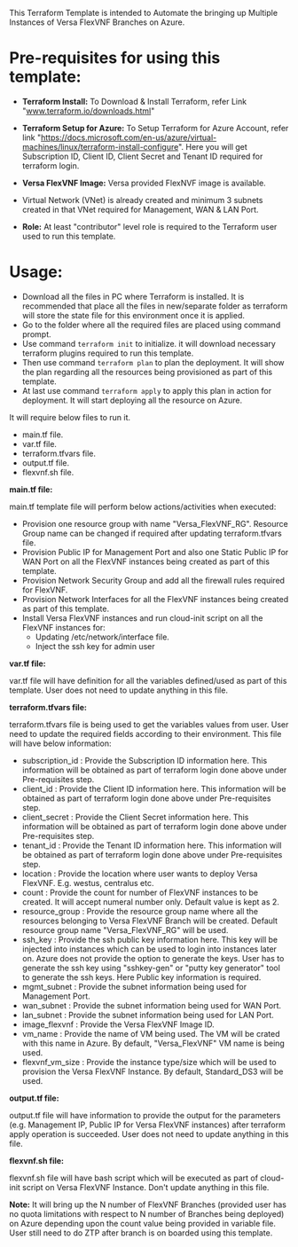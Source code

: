 This Terraform Template is intended to Automate the bringing up Multiple Instances of Versa FlexVNF Branches on Azure.

# Pre-requisites for using this template:

- **Terraform Install:** To Download & Install Terraform, refer Link "www.terraform.io/downloads.html"
- **Terraform Setup for Azure:** To Setup Terraform for Azure Account, refer link "https://docs.microsoft.com/en-us/azure/virtual-machines/linux/terraform-install-configure".
  Here you will get Subscription ID, Client ID, Client Secret and Tenant ID required for terraform login.
- **Versa FlexVNF Image:** Versa provided FlexNVF image is available.
- Virtual Network (VNet) is already created and minimum 3 subnets created in that VNet required for Management, WAN & LAN Port.
  
- **Role:** At least &quot;contributor&quot; level role is required to the Terraform user used to run this template.

# Usage:

- Download all the files in PC where Terraform is installed. It is recommended that place all the files in new/separate folder as terraform will store the state file for this environment once it is applied.
- Go to the folder where all the required files are placed using command prompt.
- Use command `terraform init` to initialize. it will download necessary terraform plugins required to run this template.
- Then use command `terraform plan` to plan the deployment. It will show the plan regarding all the resources being provisioned as part of this template.
- At last use command `terraform apply` to apply this plan in action for deployment. It will start deploying all the resource on Azure.


It will require below files to run it.

- main.tf file.
- var.tf file.
- terraform.tfvars file.
- output.tf file.
- flexvnf.sh file.

**main.tf file:**

main.tf template file will perform below actions/activities when executed:

- Provision one resource group with name "Versa_FlexVNF_RG". Resource Group name can be changed if required after updating terraform.tfvars file.
- Provision Public IP for Management Port and also one Static Public IP for WAN Port on all the FlexVNF instances being created as part of this template.
- Provision Network Security Group and add all the firewall rules required for FlexVNF.
- Provision Network Interfaces for all the FlexVNF instances being created as part of this template.
- Install Versa FlexVNF instances and run cloud-init script on all the FlexVNF instances for:
  - Updating /etc/network/interface file.
  - Inject the ssh key for admin user

**var.tf file:**

var.tf file will have definition for all the variables defined/used as part of this template. User does not need to update anything in this file.

**terraform.tfvars file:**

terraform.tfvars file is being used to get the variables values from user. User need to update the required fields according to their environment. This file will have below information:

- subscription_id : Provide the Subscription ID information here. This information will be obtained as part of terraform login done above under Pre-requisites step.
- client_id : Provide the Client ID information here. This information will be obtained as part of terraform login done above under Pre-requisites step.
- client_secret : Provide the Client Secret information here. This information will be obtained as part of terraform login done above under Pre-requisites step.
- tenant_id : Provide the Tenant ID information here. This information will be obtained as part of terraform login done above under Pre-requisites step.
- location : Provide the location where user wants to deploy Versa FlexVNF. E.g. westus, centralus etc.
- count : Provide the count for number of FlexVNF instances to be created. It will accept numeral number only. Default value is kept as 2.
- resource_group : Provide the resource group name where all the resources belonging to Versa FlexVNF Branch will be created. Default resource group name "Versa_FlexVNF_RG" will be used.
- ssh_key : Provide the ssh public key information here. This key will be injected into instances which can be used to login into instances later on. Azure does not provide the option to generate the keys. User has to generate the ssh key using "sshkey-gen" or "putty key generator" tool to generate the ssh keys. Here Public key information is required.
- mgmt_subnet : Provide the subnet information being used for Management Port.
- wan_subnet : Provide the subnet information being used for WAN Port.
- lan_subnet : Provide the subnet information being used for LAN Port.
- image_flexvnf : Provide the Versa FlexVNF Image ID.
- vm_name : Provide the name of VM being used. The VM will be crated with this name in Azure. By default, "Versa_FlexVNF" VM name is being used.
- flexvnf_vm_size : Provide the instance type/size which will be used to provision the Versa FlexVNF Instance. By default, Standard_DS3 will be used.

**output.tf file:**

output.tf file will have information to provide the output for the parameters (e.g. Management IP, Public IP  for Versa FlexVNF instances) after terraform apply operation is succeeded. User does not need to update anything in this file.

**flexvnf.sh file:**

flexvnf.sh file will have bash script which will be executed as part of cloud-init script on Versa FlexVNF Instance. Don't update anything in this file.

**Note:** It will bring up the N number of FlexVNF Branches (provided user has no quota limitations with respect to N number of Branches being deployed) on Azure depending upon the count value being provided in variable file. User still need to do ZTP after branch is on boarded using this template.
